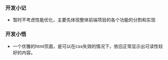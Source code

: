 ### 开发小记

 * 暂时不考虑性能优化，主要先体现整体前端项目的各个功能的分割和实现


### 开发小悟

 * 一个优雅的html页面，是可以在css失效的情况下，依旧正常显示出可读性较好的内容。

 